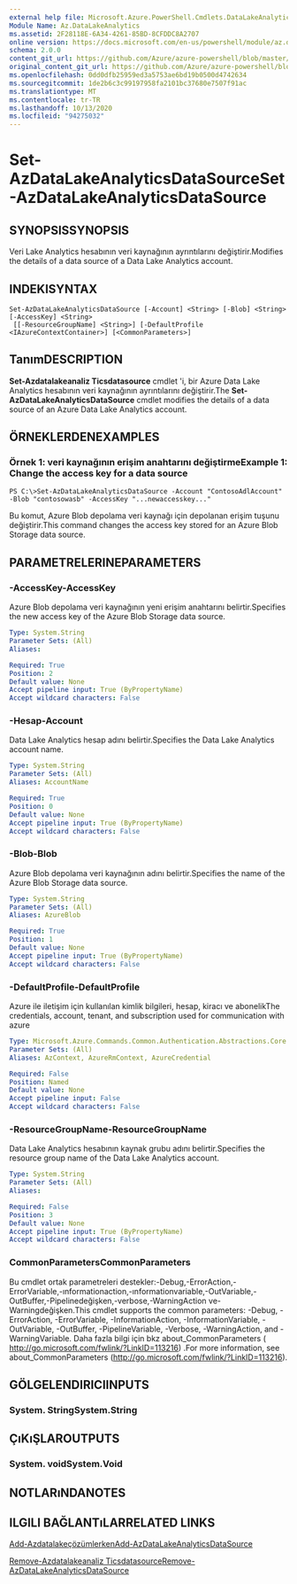 ```yaml
---
external help file: Microsoft.Azure.PowerShell.Cmdlets.DataLakeAnalytics.dll-Help.xml
Module Name: Az.DataLakeAnalytics
ms.assetid: 2F28118E-6A34-4261-85BD-8CFDDC8A2707
online version: https://docs.microsoft.com/en-us/powershell/module/az.datalakeanalytics/set-azdatalakeanalyticsdatasource
schema: 2.0.0
content_git_url: https://github.com/Azure/azure-powershell/blob/master/src/DataLakeAnalytics/DataLakeAnalytics/help/Set-AzDataLakeAnalyticsDataSource.md
original_content_git_url: https://github.com/Azure/azure-powershell/blob/master/src/DataLakeAnalytics/DataLakeAnalytics/help/Set-AzDataLakeAnalyticsDataSource.md
ms.openlocfilehash: 0dd0dfb25959ed3a5753ae6bd19b0500d4742634
ms.sourcegitcommit: 1de2b6c3c99197958fa2101bc37680e7507f91ac
ms.translationtype: MT
ms.contentlocale: tr-TR
ms.lasthandoff: 10/13/2020
ms.locfileid: "94275032"
---
```

# <span data-ttu-id="d9a46-101">Set-AzDataLakeAnalyticsDataSource</span><span class="sxs-lookup"><span data-stu-id="d9a46-101">Set-AzDataLakeAnalyticsDataSource</span></span>

## <span data-ttu-id="d9a46-102">SYNOPSIS</span><span class="sxs-lookup"><span data-stu-id="d9a46-102">SYNOPSIS</span></span>
<span data-ttu-id="d9a46-103">Veri Lake Analytics hesabının veri kaynağının ayrıntılarını değiştirir.</span><span class="sxs-lookup"><span data-stu-id="d9a46-103">Modifies the details of a data source of a Data Lake Analytics account.</span></span>

## <span data-ttu-id="d9a46-104">INDEKI</span><span class="sxs-lookup"><span data-stu-id="d9a46-104">SYNTAX</span></span>

```
Set-AzDataLakeAnalyticsDataSource [-Account] <String> [-Blob] <String> [-AccessKey] <String>
 [[-ResourceGroupName] <String>] [-DefaultProfile <IAzureContextContainer>] [<CommonParameters>]
```

## <span data-ttu-id="d9a46-105">Tanım</span><span class="sxs-lookup"><span data-stu-id="d9a46-105">DESCRIPTION</span></span>
<span data-ttu-id="d9a46-106">**Set-Azdatalakeanaliz Ticsdatasource** cmdlet 'i, bir Azure Data Lake Analytics hesabının veri kaynağının ayrıntılarını değiştirir.</span><span class="sxs-lookup"><span data-stu-id="d9a46-106">The **Set-AzDataLakeAnalyticsDataSource** cmdlet modifies the details of a data source of an Azure Data Lake Analytics account.</span></span>

## <span data-ttu-id="d9a46-107">ÖRNEKLERDEN</span><span class="sxs-lookup"><span data-stu-id="d9a46-107">EXAMPLES</span></span>

### <span data-ttu-id="d9a46-108">Örnek 1: veri kaynağının erişim anahtarını değiştirme</span><span class="sxs-lookup"><span data-stu-id="d9a46-108">Example 1: Change the access key for a data source</span></span>
```
PS C:\>Set-AzDataLakeAnalyticsDataSource -Account "ContosoAdlAccount" -Blob "contosowasb" -AccessKey "...newaccesskey..."
```

<span data-ttu-id="d9a46-109">Bu komut, Azure Blob depolama veri kaynağı için depolanan erişim tuşunu değiştirir.</span><span class="sxs-lookup"><span data-stu-id="d9a46-109">This command changes the access key stored for an Azure Blob Storage data source.</span></span>

## <span data-ttu-id="d9a46-110">PARAMETRELERINE</span><span class="sxs-lookup"><span data-stu-id="d9a46-110">PARAMETERS</span></span>

### <span data-ttu-id="d9a46-111">-AccessKey</span><span class="sxs-lookup"><span data-stu-id="d9a46-111">-AccessKey</span></span>
<span data-ttu-id="d9a46-112">Azure Blob depolama veri kaynağının yeni erişim anahtarını belirtir.</span><span class="sxs-lookup"><span data-stu-id="d9a46-112">Specifies the new access key of the Azure Blob Storage data source.</span></span>

```yaml
Type: System.String
Parameter Sets: (All)
Aliases:

Required: True
Position: 2
Default value: None
Accept pipeline input: True (ByPropertyName)
Accept wildcard characters: False
```

### <span data-ttu-id="d9a46-113">-Hesap</span><span class="sxs-lookup"><span data-stu-id="d9a46-113">-Account</span></span>
<span data-ttu-id="d9a46-114">Data Lake Analytics hesap adını belirtir.</span><span class="sxs-lookup"><span data-stu-id="d9a46-114">Specifies the Data Lake Analytics account name.</span></span>

```yaml
Type: System.String
Parameter Sets: (All)
Aliases: AccountName

Required: True
Position: 0
Default value: None
Accept pipeline input: True (ByPropertyName)
Accept wildcard characters: False
```

### <span data-ttu-id="d9a46-115">-Blob</span><span class="sxs-lookup"><span data-stu-id="d9a46-115">-Blob</span></span>
<span data-ttu-id="d9a46-116">Azure Blob depolama veri kaynağının adını belirtir.</span><span class="sxs-lookup"><span data-stu-id="d9a46-116">Specifies the name of the Azure Blob Storage data source.</span></span>

```yaml
Type: System.String
Parameter Sets: (All)
Aliases: AzureBlob

Required: True
Position: 1
Default value: None
Accept pipeline input: True (ByPropertyName)
Accept wildcard characters: False
```

### <span data-ttu-id="d9a46-117">-DefaultProfile</span><span class="sxs-lookup"><span data-stu-id="d9a46-117">-DefaultProfile</span></span>
<span data-ttu-id="d9a46-118">Azure ile iletişim için kullanılan kimlik bilgileri, hesap, kiracı ve abonelik</span><span class="sxs-lookup"><span data-stu-id="d9a46-118">The credentials, account, tenant, and subscription used for communication with azure</span></span>

```yaml
Type: Microsoft.Azure.Commands.Common.Authentication.Abstractions.Core.IAzureContextContainer
Parameter Sets: (All)
Aliases: AzContext, AzureRmContext, AzureCredential

Required: False
Position: Named
Default value: None
Accept pipeline input: False
Accept wildcard characters: False
```

### <span data-ttu-id="d9a46-119">-ResourceGroupName</span><span class="sxs-lookup"><span data-stu-id="d9a46-119">-ResourceGroupName</span></span>
<span data-ttu-id="d9a46-120">Data Lake Analytics hesabının kaynak grubu adını belirtir.</span><span class="sxs-lookup"><span data-stu-id="d9a46-120">Specifies the resource group name of the Data Lake Analytics account.</span></span>

```yaml
Type: System.String
Parameter Sets: (All)
Aliases:

Required: False
Position: 3
Default value: None
Accept pipeline input: True (ByPropertyName)
Accept wildcard characters: False
```

### <span data-ttu-id="d9a46-121">CommonParameters</span><span class="sxs-lookup"><span data-stu-id="d9a46-121">CommonParameters</span></span>
<span data-ttu-id="d9a46-122">Bu cmdlet ortak parametreleri destekler:-Debug,-ErrorAction,-ErrorVariable,-ınformationaction,-ınformationvariable,-OutVariable,-OutBuffer,-Pipelinedeğişken,-verbose,-WarningAction ve-Warningdeğişken.</span><span class="sxs-lookup"><span data-stu-id="d9a46-122">This cmdlet supports the common parameters: -Debug, -ErrorAction, -ErrorVariable, -InformationAction, -InformationVariable, -OutVariable, -OutBuffer, -PipelineVariable, -Verbose, -WarningAction, and -WarningVariable.</span></span> <span data-ttu-id="d9a46-123">Daha fazla bilgi için bkz about_CommonParameters ( http://go.microsoft.com/fwlink/?LinkID=113216) .</span><span class="sxs-lookup"><span data-stu-id="d9a46-123">For more information, see about_CommonParameters (http://go.microsoft.com/fwlink/?LinkID=113216).</span></span>

## <span data-ttu-id="d9a46-124">GÖLGELENDIRICI</span><span class="sxs-lookup"><span data-stu-id="d9a46-124">INPUTS</span></span>

### <span data-ttu-id="d9a46-125">System. String</span><span class="sxs-lookup"><span data-stu-id="d9a46-125">System.String</span></span>

## <span data-ttu-id="d9a46-126">ÇıKıŞLAR</span><span class="sxs-lookup"><span data-stu-id="d9a46-126">OUTPUTS</span></span>

### <span data-ttu-id="d9a46-127">System. void</span><span class="sxs-lookup"><span data-stu-id="d9a46-127">System.Void</span></span>

## <span data-ttu-id="d9a46-128">NOTLARıNDA</span><span class="sxs-lookup"><span data-stu-id="d9a46-128">NOTES</span></span>

## <span data-ttu-id="d9a46-129">ILGILI BAĞLANTıLAR</span><span class="sxs-lookup"><span data-stu-id="d9a46-129">RELATED LINKS</span></span>

[<span data-ttu-id="d9a46-130">Add-Azdatalakeçözümlerken</span><span class="sxs-lookup"><span data-stu-id="d9a46-130">Add-AzDataLakeAnalyticsDataSource</span></span>](./Add-AzDataLakeAnalyticsDataSource.md)

[<span data-ttu-id="d9a46-131">Remove-Azdatalakeanaliz Ticsdatasource</span><span class="sxs-lookup"><span data-stu-id="d9a46-131">Remove-AzDataLakeAnalyticsDataSource</span></span>](./Remove-AzDataLakeAnalyticsDataSource.md)


